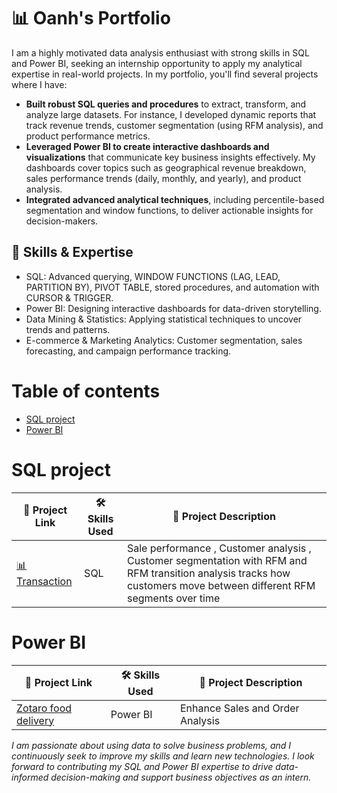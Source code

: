 # 📊 Oanh's Portfolio

I am a highly motivated data analysis enthusiast with strong skills in SQL and Power BI, seeking an internship opportunity to apply my analytical expertise in real-world projects. In my portfolio, you'll find several projects where I have:

- **Built robust SQL queries and procedures** to extract, transform, and analyze large datasets. For instance, I developed dynamic reports that track revenue trends, customer segmentation (using RFM analysis), and product performance metrics.
- **Leveraged Power BI to create interactive dashboards and visualizations** that communicate key business insights effectively. My dashboards cover topics such as geographical revenue breakdown, sales performance trends (daily, monthly, and yearly), and product analysis.
- **Integrated advanced analytical techniques**, including percentile-based segmentation and window functions, to deliver actionable insights for decision-makers.

## 🔹 Skills & Expertise
- SQL: Advanced querying, WINDOW FUNCTIONS (LAG, LEAD, PARTITION BY), PIVOT TABLE, stored procedures, and automation with CURSOR & TRIGGER.
- Power BI: Designing interactive dashboards for data-driven storytelling.
- Data Mining & Statistics: Applying statistical techniques to uncover trends and patterns.
- E-commerce & Marketing Analytics: Customer segmentation, sales forecasting, and campaign performance tracking.

# Table of contents
- [SQL project](#SQL)
- [Power BI](#power-bi)

# SQL project

| 🔗 Project Link | 🛠️ Skills Used | 📄 Project Description |
|---------------|-------------|----------------------|
| [📊 Transaction]([https://github.com/KieuOanh2003/SQL-project/tree/main/Transaction](https://github.com/KieuOanh2003/SQL-project/tree/main)) | SQL | Sale performance , Customer analysis , Customer segmentation with RFM and RFM transition analysis tracks how customers move between different RFM segments over time|

# Power BI


| 🔗 Project Link | 🛠️ Skills Used | 📄 Project Description |
|---------------|-------------|----------------------|
| [Zotaro food delivery](https://github.com/KieuOanh2003/Power-BI) | Power BI | Enhance Sales and Order Analysis|

*I am passionate about using data to solve business problems, and I continuously seek to improve my skills and learn new technologies. I look forward to contributing my SQL and Power BI expertise to drive data-informed decision-making and support business objectives as an intern.*

